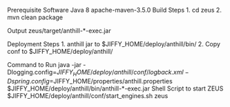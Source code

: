 Prerequisite Software Java 8 apache-maven-3.5.0 Build Steps 1. cd zeus 2. mvn clean package

Output zeus/target/anthill-*-exec.jar

Deployment Steps 1. anthill jar to $JIFFY_HOME/deploy/anthill/bin/ 2. Copy conf to $JIFFY_HOME/deploy/anthill/

Command to Run java -jar -Dlogging.config=$JIFFY_HOME/deploy/anthill/conf/logback.xml -Dspring.config=$JIFFY_HOME/properties/anthill.properties $JIFFY_HOME/deploy/anthill/bin/anthill-*-exec.jar
Shell Script to start ZEUS $JIFFY_HOME/deploy/anthill/conf/start_engines.sh zeus


